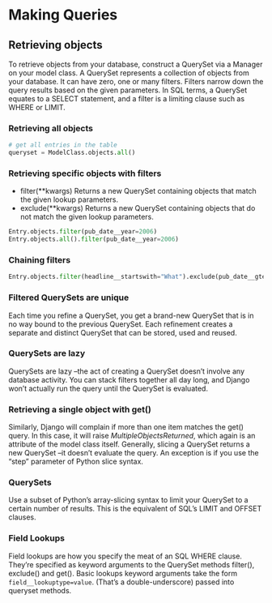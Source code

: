 # Making Queries

## Retrieving objects

To retrieve objects from your database, construct a QuerySet via a Manager on your model class.
A QuerySet represents a collection of objects from your database. It can have zero, one or many filters.
Filters narrow down the query results based on the given parameters. In SQL terms, a QuerySet equates to
a SELECT statement, and a filter is a limiting clause such as WHERE or LIMIT.

### Retrieving all objects

```python
# get all entries in the table
queryset = ModelClass.objects.all()
```

### Retrieving specific objects with filters

* filter(**kwargs) Returns a new QuerySet containing objects that match the given lookup parameters.
* exclude(**kwargs) Returns a new QuerySet containing objects that do not match the given lookup parameters.

```python
Entry.objects.filter(pub_date__year=2006)
Entry.objects.all().filter(pub_date__year=2006)
```

### Chaining filters

```python
Entry.objects.filter(headline__startswith="What").exclude(pub_date__gte=datetime.date.today()).filter(pub_date__gte=datetime.date(2005, 1, 30))
```

### Filtered QuerySets are unique

Each time you refine a QuerySet, you get a brand-new QuerySet that is in no way bound to the previous QuerySet. Each refinement creates a separate and distinct QuerySet that can be stored, used and reused.

### QuerySets are lazy

QuerySets are lazy –the act of creating a QuerySet doesn’t involve any database activity. You can stack
filters together all day long, and Django won’t actually run the query until the QuerySet is evaluated.

### Retrieving a single object with get()

Similarly, Django will complain if more than one item matches the get() query. In this case, it will raise
*MultipleObjectsReturned*, which again is an attribute of the model class itself. Generally, slicing a QuerySet
returns a new QuerySet –it doesn’t evaluate the query. An exception is if you use the “step” parameter of Python slice
syntax.

### QuerySets

Use a subset of Python’s array-slicing syntax to limit your QuerySet to a certain number of results. This is
the equivalent of SQL’s LIMIT and OFFSET clauses.

### Field Lookups

Field lookups are how you specify the meat of an SQL WHERE clause. They’re specified as keyword arguments
to the QuerySet methods filter(), exclude() and get().
Basic lookups keyword arguments take the form `field__lookuptype=value`. (That’s a double-underscore) passed into queryset methods.
